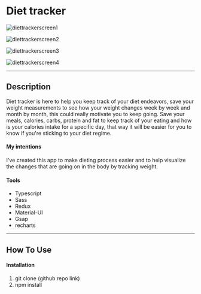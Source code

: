 # Diet tracker





![diettrackerscreen1](https://user-images.githubusercontent.com/46655309/112970617-ab290180-914e-11eb-8097-bb35d95eb983.JPG)





![diettrackerscreen2](https://user-images.githubusercontent.com/46655309/112970624-ad8b5b80-914e-11eb-8c28-3c61acd4bc3d.JPG)





![diettrackerscreen3](https://user-images.githubusercontent.com/46655309/112970633-aebc8880-914e-11eb-82f5-cf24330fd5dc.JPG)





![diettrackerscreen4](https://user-images.githubusercontent.com/46655309/112970643-b11ee280-914e-11eb-9f6d-f703eb6fb4a7.JPG)






---


## Description

Diet tracker is here to help you keep track of your diet endeavors, save your weight measurements to see how your weight changes week by week and month by month, this could really motivate you to keep going. Save your meals, calories, carbs, protein and fat to keep track of your eating and how is your calories intake for a specific day, that way it will be easier for you to know if you're sticking to your diet regime.

#### My intentions

I've created this app to make dieting process easier and to help visualize the changes that are going on in the body by tracking weight.

#### Tools

- Typescript
- Sass
- Redux
- Material-UI
- Gsap
- recharts

---

## How To Use


#### Installation

1. git clone (github repo link)
2. npm install 

